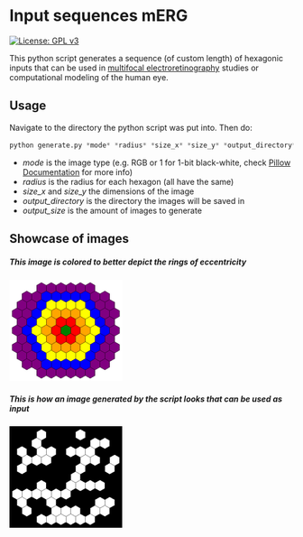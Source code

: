 # Input sequences mERG

[![License: GPL v3](https://img.shields.io/badge/License-GPL%20v3-blue.svg)](https://www.gnu.org/licenses/gpl-3.0)

This python script generates a sequence (of custom length) of hexagonic inputs that can be used in [multifocal electroretinography](https://en.wikipedia.org/wiki/Electroretinography) studies or computational modeling of the human eye.

## Usage
Navigate to the directory the python script was put into. Then do:

```python
python generate.py *mode* *radius* *size_x* *size_y* *output_directory* *output_size*
```
- *mode* is the image type (e.g. RGB or 1 for 1-bit black-white, check [Pillow Documentation](https://pillow.readthedocs.io/en/5.3.x/handbook/concepts.html#modes) for more info)
- *radius* is the radius for each hexagon (all have the same)
- *size_x* and *size_y* the dimensions of the image
- *output_directory* is the directory the images will be saved in
- *output_size* is the amount of images to generate

## Showcase of images
##### This image is colored to better depict the rings of eccentricity
<img src="https://raw.githubusercontent.com/verrannt/Input_sequences_mERG/master/HexagonColored.png" alt="Colored Hexagon" width="200" height="180">

##### This is how an image generated by the script looks that can be used as input
<img src="https://raw.githubusercontent.com/verrannt/Input_sequences_mERG/master/HexagonBlackWhite1.png" alt="Black White Hexagon" width="200" height="180">
